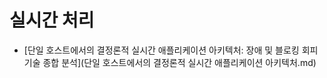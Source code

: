 # 실시간 처리

- [단일 호스트에서의 결정론적 실시간 애플리케이션 아키텍처: 장애 및 블로킹 회피 기술 종합 분석](단일 호스트에서의 결정론적 실시간 애플리케이션 아키텍처.md)
